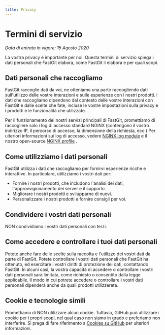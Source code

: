 ```yaml
---
title: Privacy
---
```


# Termini di servizio

*Data di entrata in vigore: 15 Agosto 2020*

La vostra privacy è importante per noi. Questa termini di servizio spiega i dati personali che FastGit elabora, come FastGit li elabora e per quali scopi.

## Dati personali che raccogliamo

FastGit raccoglie dati da voi, ne otteniamo una parte raccogliendo dati sull'utilizzo delle vostre interazioni e sulle esperienze con i nostri prodotti. I dati che raccogliamo dipendono dal contesto delle vostre interazioni con FastGit e dalle scelte che fate, incluse le vostre impostazioni sulla privacy e i prodotti e le funzionalità che utilizzate.

Per il funzionamento dei nostri servizi principali di FastGit, promettiamo di raccogliere solo i log di accesso standard NGINX (contengono il vostro indirizzo IP, il percorso di accesso, la dimensione della richiesta, ecc.) Per ulteriori informazioni sui log di accesso, vedere [NGINX log module](https://nginx.org/en/docs/http/ngx_http_log_module.html) e il nostro open-source [NGINX profile](https://github.com/fastgitorg/NGINX-conf) .

## Come utilizziamo i dati personali

FastGit utilizza i dati che raccogliamo per fornirvi esperienze ricche e interattive. In particolare, utilizziamo i vostri dati per:

- Fornire i nostri prodotti, che includono l'analisi dei dati, l'approvvigionamento dei server e il supporto.
- Migliorare i nostri prodotti e svilupparne di nuovi.
- Personalizzare i nostri prodotti e fornire consigli per voi.

## Condividere i vostri dati personali

NON condividiamo i vostri dati personali con terzi.

## Come accedere e controllare i tuoi dati personali

Potete anche fare delle scelte sulla raccolta e l'utilizzo dei vostri dati da parte di FastGit. Potete controllare i vostri dati personali che FastGit ha ottenuto, ed esercitare i vostri diritti di protezione dei dati, contattando FastGit. In alcuni casi, la vostra capacità di accedere o controllare i vostri dati personali sarà limitata, come richiesto o consentito dalla legge applicabile. Il modo in cui potrete accedere o controllare i vostri dati personali dipenderà anche da quali prodotti utilizzerete.

## Cookie e tecnologie simili

Promettiamo di NON utilizzare alcun cookie. Tuttavia, GitHub può utilizzare i cookie per i propri scopi, nel qual caso non siamo in grado e preferiamo non interferire. Si prega di fare riferimento a [Cookies su GitHub](https://docs.github.com/en/github/site-policy/github-subprocessors-and-cookies#cookies-on-github) per ulteriori informazioni.
